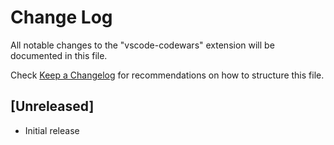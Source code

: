 # Change Log

All notable changes to the "vscode-codewars" extension will be documented in this file.

Check [Keep a Changelog](http://keepachangelog.com/) for recommendations on how to structure this file.

## [Unreleased]

- Initial release